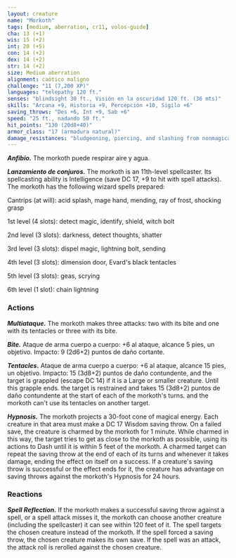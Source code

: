 ```yaml
---
layout: creature
name: "Morkoth"
tags: [medium, aberration, cr11, volos-guide]
cha: 13 (+1)
wis: 15 (+2)
int: 20 (+5)
con: 14 (+2)
dex: 14 (+2)
str: 14 (+2)
size: Medium aberration
alignment: caótico maligno
challenge: "11 (7,200 XP)"
languages: "telepathy 120 ft."
senses: "blindsight 30 ft., Visión en la oscuridad 120 ft. (36 mts)"
skills: "Arcana +9, Historia +9, Percepción +10, Sigilo +6"
saving_throws: "Des +6, Int +9, Sab +6"
speed: "25 ft., nadando 50 ft."
hit_points: "130 (20d8+40)"
armor_class: "17 (armadura natural)"
damage_resistances: "bludgeoning, piercing, and slashing from nonmagical attacks"
---
```


***Anfibio.*** The morkoth puede respirar aire y agua.

***Lanzamiento de conjuros.*** The morkoth is an 11th-level spellcaster. Its spellcasting ability is Intelligence (save DC 17, +9 to hit with spell attacks). The morkoth has the following wizard spells prepared:

Cantrips (at will): acid splash, mage hand, mending, ray of frost, shocking grasp

1st level (4 slots): detect magic, identify, shield, witch bolt

2nd level (3 slots): darkness, detect thoughts, shatter

3rd level (3 slots): dispel magic, lightning bolt, sending

4th level (3 slots): dimension door, Evard's black tentacles

5th level (3 slots): geas, scrying

6th level (1 slot): chain lightning

### Actions

***Multiataque.*** The morkoth makes three attacks: two with its bite and one with its tentacles or three with its bite.

***Bite.*** Ataque de arma cuerpo a cuerpo: +6 al ataque, alcance 5 pies, un objetivo. Impacto: 9 (2d6+2) puntos de daño cortante.

***Tentacles.*** Ataque de arma cuerpo a cuerpo: +6 al ataque, alcance 15 pies, un objetivo. Impacto: 15 (3d8+2) puntos de daño contundente, and the target is grappled (escape DC 14) if it is a Large or smaller creature. Until this grapple ends. the target is restrained and takes 15 (3d8+2) puntos de daño contundente at the start of each of the morkoth's turns. and the morkoth can't use its tentacles on another target.

***Hypnosis.*** The morkoth projects a 30-foot cone of magical energy. Each creature in that area must make a DC 17 Wisdom saving throw. On a failed save, the creature is charmed by the morkoth for 1 minute. While charmed in this way, the target tries to get as close to the morkoth as possible, using its actions to Dash until it is within 5 feet of the morkoth. A charmed target can repeat the saving throw at the end of each of its turns and whenever it takes damage, ending the effect on itself on a success. If a creature's saving throw is successful or the effect ends for it, the creature has advantage on saving throws against the morkoth's Hypnosis for 24 hours.

### Reactions

***Spell Reflection.*** If the morkoth makes a successful saving throw against a spell, or a spell attack misses it, the morkoth can choose another creature (including the spellcaster) it can see within 120 feet of it. The spell targets the chosen creature instead of the morkoth. If the spell forced a saving throw, the chosen creature makes its own save. If the spell was an attack, the attack roll is rerolled against the chosen creature.